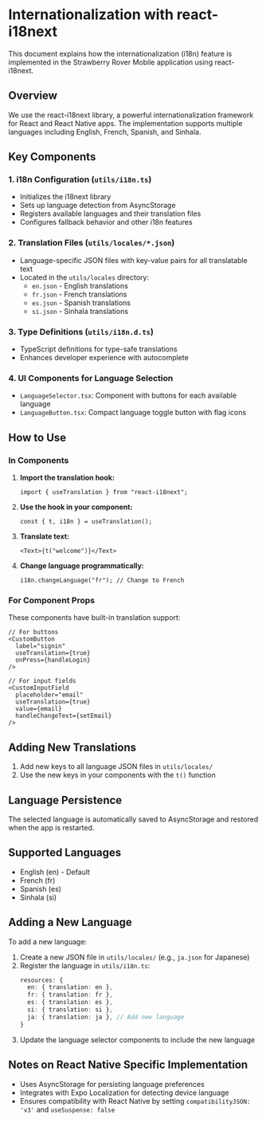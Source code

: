 # Internationalization with react-i18next

This document explains how the internationalization (i18n) feature is implemented in the Strawberry Rover Mobile application using react-i18next.

## Overview

We use the react-i18next library, a powerful internationalization framework for React and React Native apps. The implementation supports multiple languages including English, French, Spanish, and Sinhala.

## Key Components

### 1. i18n Configuration (`utils/i18n.ts`)

- Initializes the i18next library
- Sets up language detection from AsyncStorage
- Registers available languages and their translation files
- Configures fallback behavior and other i18n features

### 2. Translation Files (`utils/locales/*.json`)

- Language-specific JSON files with key-value pairs for all translatable text
- Located in the `utils/locales` directory:
  - `en.json` - English translations
  - `fr.json` - French translations
  - `es.json` - Spanish translations
  - `si.json` - Sinhala translations

### 3. Type Definitions (`utils/i18n.d.ts`)

- TypeScript definitions for type-safe translations
- Enhances developer experience with autocomplete

### 4. UI Components for Language Selection

- `LanguageSelector.tsx`: Component with buttons for each available language
- `LanguageButton.tsx`: Compact language toggle button with flag icons

## How to Use

### In Components

1. **Import the translation hook:**

   ```tsx
   import { useTranslation } from "react-i18next";
   ```

2. **Use the hook in your component:**

   ```tsx
   const { t, i18n } = useTranslation();
   ```

3. **Translate text:**

   ```tsx
   <Text>{t("welcome")}</Text>
   ```

4. **Change language programmatically:**
   ```tsx
   i18n.changeLanguage("fr"); // Change to French
   ```

### For Component Props

These components have built-in translation support:

```tsx
// For buttons
<CustomButton
  label="signin"
  useTranslation={true}
  onPress={handleLogin}
/>

// For input fields
<CustomInputField
  placeholder="email"
  useTranslation={true}
  value={email}
  handleChangeText={setEmail}
/>
```

## Adding New Translations

1. Add new keys to all language JSON files in `utils/locales/`
2. Use the new keys in your components with the `t()` function

## Language Persistence

The selected language is automatically saved to AsyncStorage and restored when the app is restarted.

## Supported Languages

- English (en) - Default
- French (fr)
- Spanish (es)
- Sinhala (si)

## Adding a New Language

To add a new language:

1. Create a new JSON file in `utils/locales/` (e.g., `ja.json` for Japanese)
2. Register the language in `utils/i18n.ts`:
   ```typescript
   resources: {
     en: { translation: en },
     fr: { translation: fr },
     es: { translation: es },
     si: { translation: si },
     ja: { translation: ja }, // Add new language
   }
   ```
3. Update the language selector components to include the new language

## Notes on React Native Specific Implementation

- Uses AsyncStorage for persisting language preferences
- Integrates with Expo Localization for detecting device language
- Ensures compatibility with React Native by setting `compatibilityJSON: 'v3'` and `useSuspense: false`
